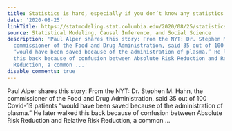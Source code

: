 ```yaml
---
title: Statistics is hard, especially if you don’t know any statistics (FDA edition)
date: '2020-08-25'
linkTitle: https://statmodeling.stat.columbia.edu/2020/08/25/statistics-is-hard-especially-if-you-dont-know-any-statistics-fda-edition/
source: Statistical Modeling, Causal Inference, and Social Science
description: 'Paul Alper shares this story: From the NYT: Dr. Stephen M. Hahn, the
  commissioner of the Food and Drug Administration, said 35 out of 100 Covid-19 patients
  “would have been saved because of the administration of plasma.” He later walked
  this back because of confusion between Absolute Risk Reduction and Relative Risk
  Reduction, a common ...'
disable_comments: true
---
```

Paul Alper shares this story: From the NYT: Dr. Stephen M. Hahn, the commissioner of the Food and Drug Administration, said 35 out of 100 Covid-19 patients “would have been saved because of the administration of plasma.” He later walked this back because of confusion between Absolute Risk Reduction and Relative Risk Reduction, a common ...